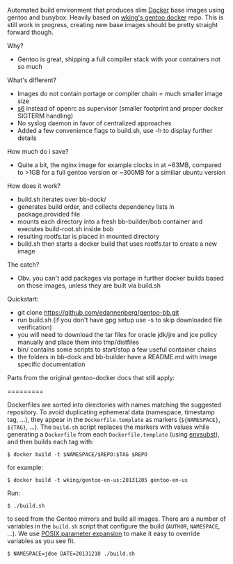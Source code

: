 Automated build environment that produces slim [Docker][] base images using gentoo and busybox. Heavily based on [wking's gentoo docker][gentoo-docker] repo.
This is still work in progress, creating new base images should be pretty straight forward though.

Why?

* Gentoo is great, shipping a full compiler stack with your containers not so much

What's different?

* Images do not contain portage or compiler chain = much smaller image size
* [s6][] instead of openrc as supervisor (smaller footprint and proper docker SIGTERM handling)
* No syslog daemon in favor of centralized approaches
* Added a few convenience flags to build.sh, use -h to display further details

How much do i save?

* Quite a bit, the nginx image for example clocks in at ~63MB, compared to >1GB for a full gentoo version or ~300MB for a similiar ubuntu version

How does it work?

* build.sh iterates over bb-dock/ 
* generates build order, and collects dependency lists in package.provided file
* mounts each directory into a fresh bb-builder/bob container and executes build-root.sh inside bob
* resulting rootfs.tar is placed in mounted directory
* build.sh then starts a docker build that uses rootfs.tar to create a new image

The catch?

* Obv. you can't add packages via portage in further docker builds based on those images, unless they are built via build.sh

Quickstart:

* git clone https://github.com/edannenberg/gentoo-bb.git
* run build.sh (if you don't have gpg setup use -s to skip downloaded file verification)
* you will need to download the tar files for oracle jdk/jre and jce policy manually and place them into tmp/distfiles
* bin/ contains some scripts to start/stop a few useful container chains
* the folders in bb-dock and bb-builder have a README.md with image specific documentation

Parts from the original gentoo-docker docs that still apply:

=========

Dockerfiles are sorted into directories with names matching the
suggested repository.  To avoid duplicating ephemeral data (namespace,
timestamp tag, …), they appear in the `Dockerfile.template` as markers
(`${NAMESPACE}`, `${TAG}`, …).  The `build.sh` script replaces the
markers with values while generating a `Dockerfile` from each
`Dockerfile.template` (using [envsubst][]), and then builds each tag
with:

    $ docker build -t $NAMESPACE/$REPO:$TAG $REPO

for example:

    $ docker build -t wking/gentoo-en-us:20131205 gentoo-en-us

Run:

    $ ./build.sh

to seed from the Gentoo mirrors and build all images.  There are a
number of variables in the `build.sh` script that configure the build
(`AUTHOR`, `NAMESPACE`, …).  We use [POSIX parameter
expansion][parameter-expansion] to make it easy to override variables
as you see fit.

    $ NAMESPACE=jdoe DATE=20131210 ./build.sh

[gentoo-docker]: https://github.com/wking/dockerfile
[s6]: http://skarnet.org/software/s6/
[Docker]: http://www.docker.io/
[Dockerfiles]: http://www.docker.io/learn/dockerfile/
[Gentoo]: http://www.gentoo.org/
[envsubst]: http://www.gnu.org/software/gettext/manual/html_node/envsubst-Invocation.html
[parameter-expansion]: http://pubs.opengroup.org/onlinepubs/9699919799/utilities/V3_chap02.html#tag_18_06_02
